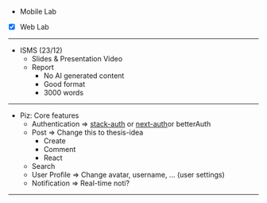 - Mobile Lab
- [x] Web Lab
---
- ISMS (23/12)
	- Slides & Presentation Video
	- Report
		- No AI generated content
		- Good format
		- 3000 words
---
- Piz: Core features
	- Authentication => [stack-auth](https://docs.stack-auth.com/getting-started/setup) or [next-auth](https://authjs.dev/getting-started/installation)or betterAuth
	- Post => Change this to thesis-idea
		- Create
		- Comment
		- React
	- Search
	- User Profile => Change avatar, username, ... (user settings)
	- Notification => Real-time noti?
---
